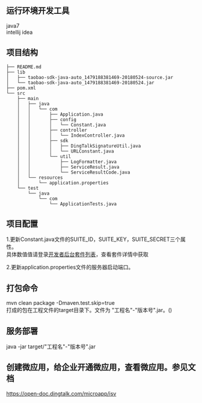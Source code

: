 
## 运行环境开发工具
java7  
intellij idea

## 项目结构
```
├── README.md
├── lib
│   ├── taobao-sdk-java-auto_1479188381469-20180524-source.jar
│   └── taobao-sdk-java-auto_1479188381469-20180524.jar
├── pom.xml
└── src
    ├── main
    │   ├── java
    │   │   └── com
    │   │       ├── Application.java
    │   │       ├── config
    │   │       │   └── Constant.java
    │   │       ├── controller
    │   │       │   └── IndexController.java
    │   │       ├── sdk
    │   │       │   ├── DingTalkSignatureUtil.java
    │   │       │   └── URLConstant.java
    │   │       └── util
    │   │           ├── LogFormatter.java
    │   │           ├── ServiceResult.java
    │   │           └── ServiceResultCode.java
    │   └── resources
    │       └── application.properties
    └── test
        └── java
            └── com
                └── ApplicationTests.java

```
                    
                
## 项目配置
1.更新Constant.java文件的SUITE_ID，SUITE_KEY，SUITE_SECRET三个属性。  
具体数值值请登录[开发者后台套件列表](http://open-dev.dingtalk.com/#/suite?_k=4j8h05)，查看套件详情中获取      

2.更新application.properties文件的服务器启动端口。

## 打包命令
mvn clean package  -Dmaven.test.skip=true  
打成的包在工程文件的target目录下。文件为  "工程名"-"版本号".jar。()

## 服务部署    
java -jar  target/"工程名"-"版本号".jar

## 创建微应用，给企业开通微应用，查看微应用。参见文档  
https://open-doc.dingtalk.com/microapp/isv
